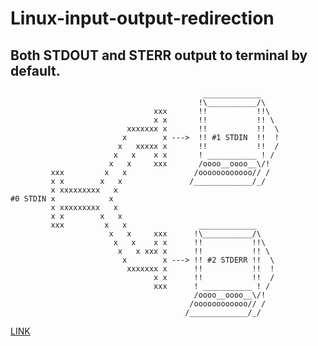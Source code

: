 # Linux-input-output-redirection



## Both STDOUT and STERR output to terminal by default.

                                               _____________
                                              !\___________/\
                                    xxx       !!           !!\
                                    x x       !!           !! \
                              xxxxxxx x       !!           !!  \
                             x        x --->  !! #1 STDIN  !!  !
                            x   xxxxx x       !!           !!  /
                           x   x    x x       ! ___________ ! /
                          x   x     xxx       /oooo__oooo__\/!
             xxx         x   x               /oooooooooooo// /
             x x        x   x               /_____________/_/
             x xxxxxxxxx   x
    #0 STDIN x            x
             x xxxxxxxxx   x
             x x        x   x
             xxx         x   x                _____________
                          x   x     xxx      !\___________/\
                           x   x    x x      !!           !!\
                            x   x xxx x      !!           !! \
                             x        x ---> !! #2 STDERR !!  \
                              xxxxxxx x      !!           !!  !
                                    x x      !!           !!  /
                                    xxx      ! ___________ ! /
                                             /oooo__oooo__\/!
                                            /oooooooooooo// /
                                           /_____________/_/



[LINK](https://homepages.uc.edu/~thomam/Intro_Unix_Text/IO_Redir_Pipes.html)

